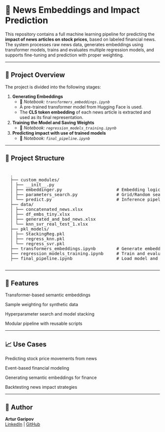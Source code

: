 # 🧠 News Embeddings and Impact Prediction

This repository contains a full machine learning pipeline for predicting the **impact of news articles on stock prices**, based on labeled financial news. The system processes raw news data, generates embeddings using transformer models, trains and evaluates multiple regression models, and supports fine-tuning and prediction with proper weighting.

---

## 📌 Project Overview

The project is divided into the following stages:

1. **Generating Embeddings**
      - 📄 *Notebook: `transformers_embeddings.ipynb`*
      - A pre-trained transformer model from Hugging Face is used.
      - The **CLS token embedding** of each news article is extracted and used as its final representation.
2. **Training the Model and Saving Weights**
   - 📄 *Notebook: `regression_models_training.ipynb`*
3. **Predicting impact with use of trained models**
   - 📄 *Notebook: `final_pipeline.ipynb`*

---

## 📁 Project Structure
<pre> 
  . 
  ├── custom_modules/ 
  │ ├── __init__.py 
  │ ├── embeddinger.py                     # Embedding logic with transformer model 
  │ ├── parameters_search.py               # Grid/Random search for hyperparameters 
  │ └── predict.py                         # Inference pipeline 
  ├── data/ 
  │ ├── concatenated_news.xlsx 
  │ ├── df_embs_tiny.xlsx 
  │ ├── generated_and_bad_news.xlsx 
  │ └── knn_svr_real_test_1.xlsx 
  ├── pkl_models/ 
  │ ├── StackingReg.pkl 
  │ ├── regress_knn.pkl 
  │ └── regress_svr.pkl 
  ├── transformers_embeddings.ipynb        # Generate embeddings 
  ├── regression_models_training.ipynb     # Train and evaluate regressors 
  ├── final_pipeline.ipynb                 # Load model and predict 
 </pre>

---

## 🚀 Features
Transformer-based semantic embeddings

Sample weighting for synthetic data

Hyperparameter search and model stacking

Modular pipeline with reusable scripts

---

## 📈 Use Cases
Predicting stock price movements from news

Event-based financial modeling

Generating semantic embeddings for finance

Backtesting news impact strategies

---

## 📝 Author

**Artur Garipov**  
[LinkedIn](https://www.linkedin.com/in/artur-garipov-36037a319) | [GitHub](https://github.com/Artur-Gar)
